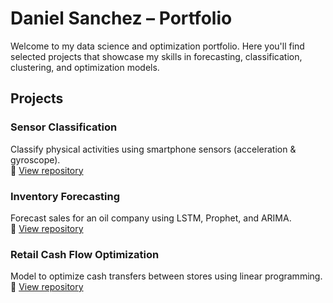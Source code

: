 # Daniel Sanchez – Portfolio

Welcome to my data science and optimization portfolio. Here you'll find selected projects that showcase my skills in forecasting, classification, clustering, and optimization models.

## Projects

### Sensor Classification
Classify physical activities using smartphone sensors (acceleration & gyroscope).  
🔗 [View repository](https://github.com/DSANCHEZ2210/mobile-sensor-classification)

### Inventory Forecasting
Forecast sales for an oil company using LSTM, Prophet, and ARIMA.  
🔗 [View repository](https://github.com/DSANCHEZ2210/Inventory-forecasting)

### Retail Cash Flow Optimization
Model to optimize cash transfers between stores using linear programming.  
🔗 [View repository](https://github.com/DSANCHEZ2210/cash-logistics-optimization)
